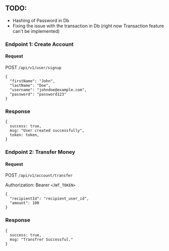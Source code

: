 ## TODO:

- Hashing of Password in Db
- Fixing the issue with the transaction in Db (right now Transaction feature can't be implemented)

### Endpoint 1: Create Account

#### Request

POST `/api/v1/user/signup`

```
{
  "firstName": "John",
  "lastName": "Doe",
  "username": "johndoe@example.com",
  "password": "password123"
}

```

### Response

```
{
  success: true,
  msg: "User created successfully",
  token: token,
}
```

### Endpoint 2: Transfer Money

#### Request

POST `/api/v1/account/transfer`

Authorization: Bearer `<JWT_TOKEN>`

```
{
  "recipientId": "recipient_user_id",
  "amount": 100
}
```

### Response

```
{
  success: true,
  msg: "Transfrer Successful."
}
```
